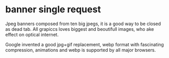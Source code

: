 # banner single request
Jpeg banners composed from ten big jpegs, it is a good way to be closed as dead tab.
All grapiccs loves biggest and beoutifull images, who ake effect on optical internet.

Google invented a good jpg+gif replacement, webp format with fascinating compression, animations and webp is supported by all major browsers.
